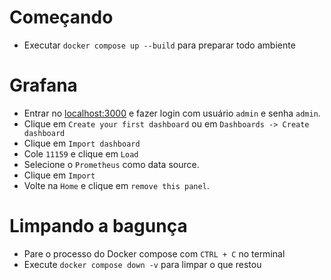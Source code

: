 # Começando

- Executar `docker compose up --build` para preparar todo ambiente

# Grafana

- Entrar no [localhost:3000](http://localhost:3000) e fazer login com usuário `admin` e senha `admin`.
- Clique em `Create your first dashboard` ou em `Dashboards -> Create dashboard`
- Clique em `Import dashboard`
- Cole `11159` e clique em `Load`
- Selecione o `Prometheus` como data source.
- Clique em `Import`
- Volte na `Home` e clique em `remove this panel`.

# Limpando a bagunça

- Pare o processo do Docker compose com `CTRL + C` no terminal
- Execute `docker compose down -v` para limpar o que restou

